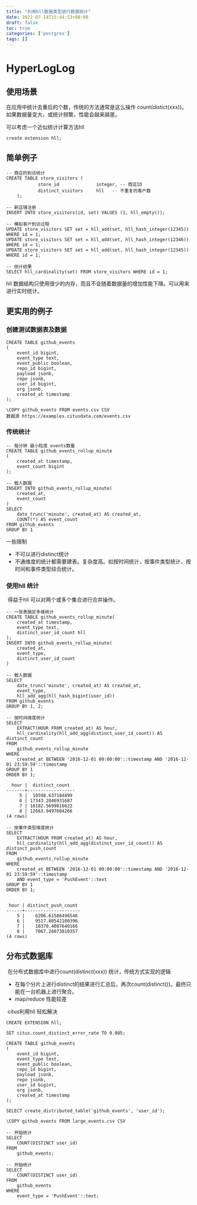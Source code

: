 ```yaml
---
title: "利用hll数据类型进行数据统计"
date: 2022-07-14T15:44:53+08:00
draft: false
toc: true
categories: ['postgres']
tags: []
---
```


# HyperLogLog

## 使用场景

在应用中统计去重后的个数，传统的方法通常是这么操作 count(distict(xxx))。 如果数据量变大，或统计频繁，性能会越来越差。

可以考虑一个近似统计计算方法hll

```
create extension hll;
```

## 简单例子

```
-- 商店的到访统计
CREATE TABLE store_visitors (
            store_id              integer, -- 商店ID
            distinct_visitors     hll   -- 不重复的客户数
    );
    
-- 新店铺注册
INSERT INTO store_visitors(id, set) VALUES (1, hll_empty());

-- 模拟客户到访过程
UPDATE store_visitors SET set = hll_add(set, hll_hash_integer(12345)) WHERE id = 1;
UPDATE store_visitors SET set = hll_add(set, hll_hash_integer(12346)) WHERE id = 1;
UPDATE store_visitors SET set = hll_add(set, hll_hash_integer(12345)) WHERE id = 1;

-- 统计结果
SELECT hll_cardinality(set) FROM store_visitors WHERE id = 1;
```

hll 数据结构只使用很少的内存，而且不会随着数据量的增加性能下降。可以用来进行实时统计。



## 更实用的例子

### 创建测试数据表及数据

```
CREATE TABLE github_events
(
    event_id bigint,
    event_type text,
    event_public boolean,
    repo_id bigint,
    payload jsonb,
    repo jsonb,
    user_id bigint,
    org jsonb,
    created_at timestamp
);

\COPY github_events FROM events.csv CSV
数据源 https://examples.citusdata.com/events.csv
```

### 传统统计



```
-- 每分钟 最小粒度 events数量 
CREATE TABLE github_events_rollup_minute
(
    created_at timestamp,
    event_count bigint
);

-- 载入数据
INSERT INTO github_events_rollup_minute(
    created_at,
    event_count
)
SELECT
    date_trunc('minute', created_at) AS created_at,
    COUNT(*) AS event_count
FROM github_events
GROUP BY 1

```

一些限制

- 不可以进行distinct统计
- 不通维度的统计都需要建表。复杂度高。如按时间统计，按事件类型统计，按时间和事件类型综合统计。

### 使用hll 统计



​	得益于hll 可以对两个或多个集合进行合并操作。

```
-- 一张表搞定多维统计
CREATE TABLE github_events_rollup_minute(
    created_at timestamp,
    event_type text,
    distinct_user_id_count hll
);
INSERT INTO github_events_rollup_minute(
    created_at,
    event_type,
    distinct_user_id_count
)

-- 载入数据
SELECT
    date_trunc('minute', created_at) AS created_at,
    event_type,
    hll_add_agg(hll_hash_bigint(user_id))
FROM github_events
GROUP BY 1, 2;

```

```
-- 按时间维度统计
SELECT
    EXTRACT(HOUR FROM created_at) AS hour,
    hll_cardinality(hll_add_agg(distinct_user_id_count)) AS distinct_count
FROM
    github_events_rollup_minute
WHERE
    created_at BETWEEN '2016-12-01 00:00:00'::timestamp AND '2016-12-01 23:59:59'::timestamp
GROUP BY 1
ORDER BY 1;

  hour |  distinct_count
-------+------------------
     5 |  10598.637184899
     6 | 17343.2846931687
     7 | 18182.5699816622
     8 | 12663.9497604266
(4 rows)
```

```
-- 按事件类型维度统计
SELECT
    EXTRACT(HOUR FROM created_at) AS hour,
    hll_cardinality(hll_add_agg(distinct_user_id_count)) AS distinct_push_count
FROM
    github_events_rollup_minute
WHERE
    created_at BETWEEN '2016-12-01 00:00:00'::timestamp AND '2016-12-01 23:59:59'::timestamp
    AND event_type = 'PushEvent'::text
GROUP BY 1
ORDER BY 1;


 hour | distinct_push_count
------+---------------------
    5 |    6206.61586498546
    6 |    9517.80542100396
    7 |    10370.4087640166
    8 |    7067.26073810357
(4 rows)
```

## 分布式数据库

​	在分布式数据库中进行count(distinct(xxx)) 统计，传统方式实现的逻辑

- 在每个分片上进行distinct的结果进行汇总后，再次count(distinct())。最终只能在一台机器上进行聚合。
- map/reduce  性能较差

​    citus利用hll 轻松解决

```
CREATE EXTENSION hll;
```

```
SET citus.count_distinct_error_rate TO 0.005;
```

```
CREATE TABLE github_events
(
    event_id bigint,
    event_type text,
    event_public boolean,
    repo_id bigint,
    payload jsonb,
    repo jsonb,
    user_id bigint,
    org jsonb,
    created_at timestamp
);

SELECT create_distributed_table('github_events', 'user_id');

\COPY github_events FROM large_events.csv CSV

-- 开始统计
SELECT
    COUNT(DISTINCT user_id)
FROM
    github_events;

-- 开始统计
SELECT
    COUNT(DISTINCT user_id)
FROM
    github_events
WHERE
    event_type = 'PushEvent'::text;
```



